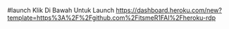 

#launch
Klik Di Bawah Untuk Launch
https://dashboard.heroku.com/new?template=https%3A%2F%2Fgithub.com%2FitsmeR1FAI%2Fheroku-rdp
